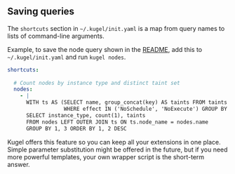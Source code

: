 
## Saving queries

The `shortcuts` section in `~/.kugel/init.yaml` is a map from query names to lists of command-line arguments.

Example, to save the node query shown in the [README](../README.md), 
add this to `~/.kugel/init.yaml` and run `kugel nodes`.

```yaml
shortcuts:
  
  # Count nodes by instance type and distinct taint set
  nodes:
    - |
      WITH ts AS (SELECT name, group_concat(key) AS taints FROM taints
                  WHERE effect IN ('NoSchedule', 'NoExecute') GROUP BY 1)
      SELECT instance_type, count(1), taints
      FROM nodes LEFT OUTER JOIN ts ON ts.node_name = nodes.name
      GROUP BY 1, 3 ORDER BY 1, 2 DESC
```

Kugel offers this feature so you can keep all your extensions in one place.
Simple parameter substitution might be offered in the future, but if you
need more powerful templates, your own wrapper script is the short-term answer.